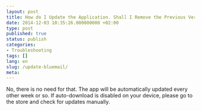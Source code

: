 ```yaml
---
layout: post
title: How do I Update the Application. Shall I Remove the Previous Version?
date: 2014-12-03 10:35:26.000000000 +02:00
type: post
published: true
status: publish
categories:
- Troubleshooting
tags: []
lang: en
slug: /update-bluemail/
meta:
---
```


No, there is no need for that. The app will be automatically updated every other week or so. If auto-download is disabled on your device, please go to the store and check for updates manually.